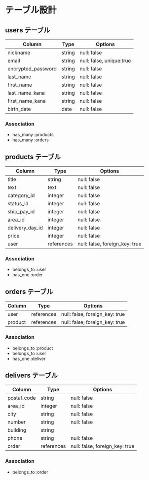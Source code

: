 # テーブル設計

## users テーブル

| Column             | Type   | Options     |
| ------------------ | ------ | ----------- |
| nickname           | string | null: false |
| email              | string | null: false, unique:true |
| encrypted_password | string | null: false |
| last_name          | string | null: false |
| first_name         | string | null: false |
| last_name_kana     | string | null: false |
| first_name_kana    | string | null: false |
| birth_date         | date   | null: false |

### Association

- has_many :products
- has_many :orders


## products テーブル

| Column          | Type       | Options     |
| --------------- | ---------- | ----------- |
| title           | string     | null: false |
| text            | text       | null: false |
| category_id     | integer    | null: false |
| status_id       | integer    | null: false |
| ship_pay_id     | integer    | null: false |
| area_id         | integer    | null: false |
| delivery_day_id | integer    | null: false |
| price           | integer    | null: false |
| user            | references | null: false, foreign_key: true |

### Association

- belongs_to :user
- has_one :order


## orders テーブル

| Column    | Type       | Options                        |
| --------- | ---------- | ------------------------------ |
| user      | references | null: false, foreign_key: true |
| product   | references | null: false, foreign_key: true |

### Association

- belongs_to :product
- belongs_to :user
- has_one :deliver


## delivers テーブル

| Column      | Type       | Options                        |
| ----------- | ---------- | ------------------------------ |
| postal_code | string     | null: false |
| area_id     | integer    | null: false |
| city        | string     | null: false |
| number      | string     | null: false |
| building    | string     |
| phone       | string     | null: false |
| order       | references | null: false, foreign_key: true |

### Association

- belongs_to :order